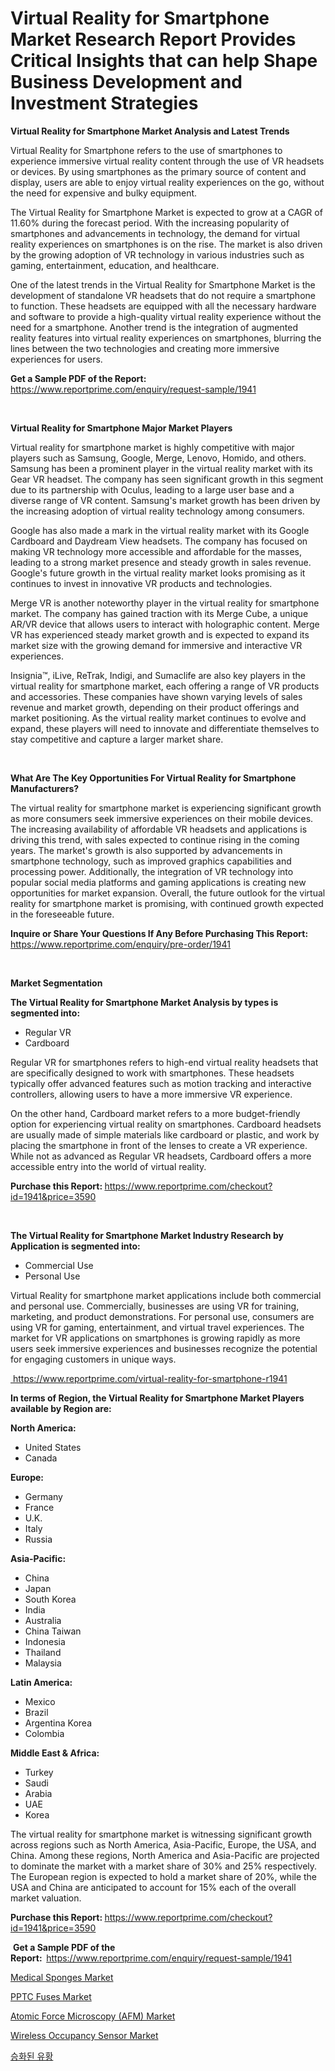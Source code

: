 <p><h1>Virtual Reality for Smartphone Market Research Report Provides Critical Insights that can help Shape Business Development and Investment Strategies</h1></p><p><strong>Virtual Reality for Smartphone Market Analysis and Latest Trends</strong></p>
<p><p>Virtual Reality for Smartphone refers to the use of smartphones to experience immersive virtual reality content through the use of VR headsets or devices. By using smartphones as the primary source of content and display, users are able to enjoy virtual reality experiences on the go, without the need for expensive and bulky equipment.</p><p>The Virtual Reality for Smartphone Market is expected to grow at a CAGR of 11.60% during the forecast period. With the increasing popularity of smartphones and advancements in technology, the demand for virtual reality experiences on smartphones is on the rise. The market is also driven by the growing adoption of VR technology in various industries such as gaming, entertainment, education, and healthcare.</p><p>One of the latest trends in the Virtual Reality for Smartphone Market is the development of standalone VR headsets that do not require a smartphone to function. These headsets are equipped with all the necessary hardware and software to provide a high-quality virtual reality experience without the need for a smartphone. Another trend is the integration of augmented reality features into virtual reality experiences on smartphones, blurring the lines between the two technologies and creating more immersive experiences for users.</p></p>
<p><strong>Get a Sample PDF of the Report:&nbsp;</strong> <a href="https://www.reportprime.com/enquiry/request-sample/1941">https://www.reportprime.com/enquiry/request-sample/1941</a></p>
<p>&nbsp;</p>
<p><strong>Virtual Reality for Smartphone Major Market Players</strong></p>
<p><p>Virtual reality for smartphone market is highly competitive with major players such as Samsung, Google, Merge, Lenovo, Homido, and others. Samsung has been a prominent player in the virtual reality market with its Gear VR headset. The company has seen significant growth in this segment due to its partnership with Oculus, leading to a large user base and a diverse range of VR content. Samsung's market growth has been driven by the increasing adoption of virtual reality technology among consumers.</p><p>Google has also made a mark in the virtual reality market with its Google Cardboard and Daydream View headsets. The company has focused on making VR technology more accessible and affordable for the masses, leading to a strong market presence and steady growth in sales revenue. Google's future growth in the virtual reality market looks promising as it continues to invest in innovative VR products and technologies.</p><p>Merge VR is another noteworthy player in the virtual reality for smartphone market. The company has gained traction with its Merge Cube, a unique AR/VR device that allows users to interact with holographic content. Merge VR has experienced steady market growth and is expected to expand its market size with the growing demand for immersive and interactive VR experiences.</p><p>Insignia™, iLive, ReTrak, Indigi, and Sumaclife are also key players in the virtual reality for smartphone market, each offering a range of VR products and accessories. These companies have shown varying levels of sales revenue and market growth, depending on their product offerings and market positioning. As the virtual reality market continues to evolve and expand, these players will need to innovate and differentiate themselves to stay competitive and capture a larger market share.</p></p>
<p>&nbsp;</p>
<p><strong>What Are The Key Opportunities For Virtual Reality for Smartphone Manufacturers?</strong></p>
<p><p>The virtual reality for smartphone market is experiencing significant growth as more consumers seek immersive experiences on their mobile devices. The increasing availability of affordable VR headsets and applications is driving this trend, with sales expected to continue rising in the coming years. The market's growth is also supported by advancements in smartphone technology, such as improved graphics capabilities and processing power. Additionally, the integration of VR technology into popular social media platforms and gaming applications is creating new opportunities for market expansion. Overall, the future outlook for the virtual reality for smartphone market is promising, with continued growth expected in the foreseeable future.</p></p>
<p><strong>Inquire or Share Your Questions If Any Before Purchasing This Report:</strong> <a href="https://www.reportprime.com/enquiry/pre-order/1941">https://www.reportprime.com/enquiry/pre-order/1941</a></p>
<p>&nbsp;</p>
<p><strong>Market Segmentation</strong></p>
<p><strong>The Virtual Reality for Smartphone Market Analysis by types is segmented into:</strong></p>
<p><ul><li>Regular VR</li><li>Cardboard</li></ul></p>
<p><p>Regular VR for smartphones refers to high-end virtual reality headsets that are specifically designed to work with smartphones. These headsets typically offer advanced features such as motion tracking and interactive controllers, allowing users to have a more immersive VR experience.</p><p>On the other hand, Cardboard market refers to a more budget-friendly option for experiencing virtual reality on smartphones. Cardboard headsets are usually made of simple materials like cardboard or plastic, and work by placing the smartphone in front of the lenses to create a VR experience. While not as advanced as Regular VR headsets, Cardboard offers a more accessible entry into the world of virtual reality.</p></p>
<p><strong>Purchase this Report:&nbsp;</strong><a href="https://www.reportprime.com/checkout?id=1941&price=3590">https://www.reportprime.com/checkout?id=1941&price=3590</a></p>
<p>&nbsp;</p>
<p><strong>The Virtual Reality for Smartphone Market Industry Research by Application is segmented into:</strong></p>
<p><ul><li>Commercial Use</li><li>Personal Use</li></ul></p>
<p><p>Virtual Reality for smartphone market applications include both commercial and personal use. Commercially, businesses are using VR for training, marketing, and product demonstrations. For personal use, consumers are using VR for gaming, entertainment, and virtual travel experiences. The market for VR applications on smartphones is growing rapidly as more users seek immersive experiences and businesses recognize the potential for engaging customers in unique ways.</p></p>
<p><a href="https://www.reportprime.com/virtual-reality-for-smartphone-r1941">&nbsp;https://www.reportprime.com/virtual-reality-for-smartphone-r1941</a></p>
<p><strong>In terms of Region, the Virtual Reality for Smartphone Market Players available by Region are:</strong></p>
<p>
    <p> <strong> North America: </strong>
        <ul>
            <li>United States</li>
            <li>Canada</li>
        </ul>
        </p> 
    <p> <strong> Europe: </strong>
        <ul>
            <li>Germany</li>
            <li>France</li>
            <li>U.K.</li>
            <li>Italy</li>
            <li>Russia</li>
        </ul>
        </p> 
    <p> <strong> Asia-Pacific: </strong>
        <ul>
            <li>China</li>
            <li>Japan</li>
            <li>South Korea</li>
            <li>India</li>
            <li>Australia</li>
            <li>China Taiwan</li>
            <li>Indonesia</li>
            <li>Thailand</li>
            <li>Malaysia</li>
        </ul>
        </p> 
    <p> <strong> Latin America: </strong>
        <ul>
            <li>Mexico</li>
            <li>Brazil</li>
            <li>Argentina Korea</li>
            <li>Colombia</li>
        </ul>
        </p> 
    <p> <strong> Middle East & Africa: </strong>
        <ul>
            <li>Turkey</li>
            <li>Saudi</li>
            <li>Arabia</li>
            <li>UAE</li>
            <li>Korea</li>
        </ul>
    </p>
    </p>
<p><p>The virtual reality for smartphone market is witnessing significant growth across regions such as North America, Asia-Pacific, Europe, the USA, and China. Among these regions, North America and Asia-Pacific are projected to dominate the market with a market share of 30% and 25% respectively. The European region is expected to hold a market share of 20%, while the USA and China are anticipated to account for 15% each of the overall market valuation.</p></p>
<p><strong>Purchase this Report: </strong><a href="https://www.reportprime.com/checkout?id=1941&price=3590">https://www.reportprime.com/checkout?id=1941&price=3590</a></p>
<p>&nbsp;<strong>Get a Sample PDF of the Report:&nbsp;&nbsp;</strong><a href="https://www.reportprime.com/enquiry/request-sample/1941">https://www.reportprime.com/enquiry/request-sample/1941</a></p>
<p><strong></strong></p>
<p><p><a href="https://issuu.com/reportprime-2/docs/medical-sponges-market-size-2030.pptx">Medical Sponges Market</a></p><p><a href="https://github.com/DarrenSipes1990/Market-Research-Report-List-2/blob/main/pptc-fuses-market.md">PPTC Fuses Market</a></p><p><a href="https://medium.com/@fredyyunianto_89084/global-atomic-force-microscopy-afm-market-size-is-expected-to-reach-at-a-cagr-of-10-2-4df120f15897">Atomic Force Microscopy (AFM) Market</a></p><p><a href="https://github.com/Airanohannonzb68e5pb53oc1/Market-Research-Report-List-3/blob/main/wireless-occupancy-sensor-market.md">Wireless Occupancy Sensor Market</a></p><p><a href="https://medium.com/@edenger9807/%EC%A7%80%EA%B8%88%EC%9D%80-%EC%95%84%EB%A6%84%EB%8B%A4%EC%9A%B4-%ED%96%87%EC%82%B4-%EA%B0%80%EB%93%9D%ED%95%9C-%EC%95%84%EB%A6%84%EB%8B%A4%EC%9A%B4-%EB%82%A0%EC%94%A8%EB%8B%A4-6979f80abe39">승화된 유황</a></p></p>